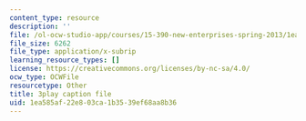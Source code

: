 ```yaml
---
content_type: resource
description: ''
file: /ol-ocw-studio-app/courses/15-390-new-enterprises-spring-2013/1ea585af22e803ca1b3539ef68aa8b36_oD7X3KvJAVk.srt
file_size: 6262
file_type: application/x-subrip
learning_resource_types: []
license: https://creativecommons.org/licenses/by-nc-sa/4.0/
ocw_type: OCWFile
resourcetype: Other
title: 3play caption file
uid: 1ea585af-22e8-03ca-1b35-39ef68aa8b36
---
```

